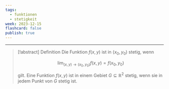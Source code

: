 ```yaml
---
tags:
  - funktionen
  - stetigkeit
week: 2023-12-15
flashcard: false
publish: true
---
```

***

> [!abstract] Definition 
> Die Funktion $f(x, y)$ ist in $\left(x_0, y_0\right)$ stetig, wenn
> 
> $$
> \lim _{(x, y) \rightarrow\left(x_0, y_0\right)} f(x, y)=f\left(x_0, y_0\right)
> $$
> 
> gilt. Eine Funktion $f(x, y)$ ist in einem Gebiet $G \subseteq \mathbb{R}^2$ stetig, wenn sie in jedem Punkt von $G$ stetig ist.

